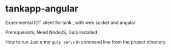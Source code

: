 # tankapp-angular

Experimental IOT client for tank , with web socket and angular

Prerequesists,
Need NodeJS, Gulp installed

How to run
Just enter `gulp serve` in command line from the project directory
